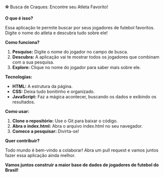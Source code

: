 ⚽ Busca de Craques: Encontre seu Atleta Favorito!

**O que é isso?**

Essa aplicação te permite buscar por seus jogadores de futebol favoritos. Digite o nome do atleta e descubra tudo sobre ele!

**Como funciona?**

1. **Pesquise:** Digite o nome do jogador no campo de busca.
2. **Descubra:** A aplicação vai te mostrar todos os jogadores que combinam com a sua pesquisa.
3. **Explore:** Clique no nome do jogador para saber mais sobre ele.

**Tecnologias:**

* **HTML:** A estrutura da página.
* **CSS:** Deixa tudo bonitinho e organizado.
* **JavaScript:** Faz a mágica acontecer, buscando os dados e exibindo os resultados.

**Como usar:**

1. **Clone o repositório:** Use o Git para baixar o código.
2. **Abra o index.html:** Abra o arquivo index.html no seu navegador.
3. **Comece a pesquisar:** Divirta-se!

**Quer contribuir?**

Todo mundo é bem-vindo a colaborar! Abra um pull request e vamos juntos fazer essa aplicação ainda melhor.

**Vamos juntos construir a maior base de dados de jogadores de futebol do Brasil!**
